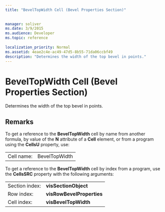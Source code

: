 ```yaml
---
title: "BevelTopWidth Cell (Bevel Properties Section)"
 
 
manager: soliver
ms.date: 3/9/2015
ms.audience: Developer
ms.topic: reference
 
localization_priority: Normal
ms.assetid: 4eae2c4e-ac49-47d5-8b55-71da06ccbf49
description: "Determines the width of the top bevel in points."
---
```


# BevelTopWidth Cell (Bevel Properties Section)

Determines the width of the top bevel in points. 
  
## Remarks

To get a reference to the **BevelTopWidth** cell by name from another formula, by value of the **N** attribute of a **Cell** element, or from a program using the **CellsU** property, use: 
  
|||
|:-----|:-----|
| Cell name:  <br/> | BevelTopWidth  <br/> |
   
To get a reference to the **BevelTopWidth** cell by index from a program, use the **CellsSRC** property with the following arguments: 
  
|||
|:-----|:-----|
| Section index:  <br/> |**visSectionObject** <br/> |
| Row index:  <br/> |**visRowBevelProperties** <br/> |
| Cell index:  <br/> |**visBevelTopWidth** <br/> |
   

